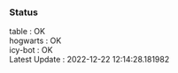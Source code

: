 ### Status


table : OK  
hogwarts : OK  
icy-bot : OK  
Latest Update : 2022-12-22 12:14:28.181982
